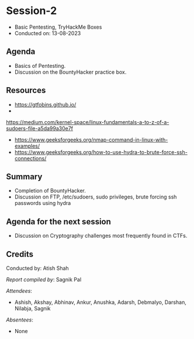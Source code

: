 # Session-2
- Basic Pentesting, TryHackMe Boxes
- Conducted on: 13-08-2023

## Agenda

- Basics of Pentesting.
- Discussion on the BountyHacker practice box.

## Resources

- https://gtfobins.github.io/
- 

https://medium.com/kernel-space/linux-fundamentals-a-to-z-of-a-sudoers-file-a5da99a30e7f

- https://www.geeksforgeeks.org/nmap-command-in-linux-with-examples/
- https://www.geeksforgeeks.org/how-to-use-hydra-to-brute-force-ssh-connections/

## Summary

- Completion of BountyHacker.
- Discussion on FTP, /etc/sudoers, sudo privileges, brute forcing ssh passwords using hydra

## Agenda for the next session

- Discussion on Cryptography challenges most frequently found in CTFs.

## Credits

Conducted by: Atish Shah

*Report compiled by*: Sagnik Pal

*Attendees*:

- Ashish, Akshay, Abhinav, Ankur, Anushka, Adarsh, Debmalyo, Darshan, Nilabja,
Sagnik

*Absentees*:
- None

